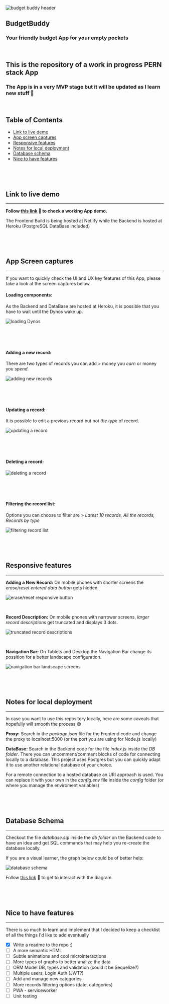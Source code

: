 ![budget buddy header](readme/budget_buddy_header.png)
## BudgetBuddy
### Your friendly budget App for your empty pockets
$~$
## This is the repository of a work in progress PERN stack App
### The App is in a very MVP stage but it will be updated as I learn new stuff 💪
$~$
## **Table of Contents**
+ [Link to live demo](#link-to-live-demo)
+ [App screen captures](#app-screen-captures)
+ [Responsive features](#responsive-features)
+ [Notes for local deployment](#notes-for-local-deployment)
+ [Database schema](#database-schema)
+ [Nice to have features](#nice-to-have-features)

$~$

$~$

## **Link to live demo**
---
**Follow [this link](https://budgetbuddyapp.netlify.app/) 🐇 to check a working App demo.**

The Frontend Build is being hosted at Netlify while the Backend is hosted at Heroku (PostgreSQL DataBase included)

$~$

$~$

## App Screen captures
---
If you want to quickly check the UI and UX key features of this App, please take a look at the screen captures below.

#### **Loading components:**
As the Backend and DataBase are hosted at Heroku, it is possible that you have to wait until the Dynos wake up.

![loading Dynos](readme/UX_loading_dynos.gif)

$~$

$~$

#### **Adding a new record:**
There are two types of records you can add > money you *earn* or money you *spend*.

![adding new records](readme/UX_add_new_record.gif)

$~$

$~$

#### **Updating a record:**
It is possible to edit a previous record but not *the type* of record.

![updating a record](readme/UX_update_record.gif)

$~$

$~$

#### **Deleting a record:**

![deleting a record](readme/UX_delete_records.gif)

$~$

$~$

#### **Filtering the record list:**
Options you can choose to filter are > *Latest 10 records, All the records, Records by type*

![filtering record list](readme/UX_filter_records.gif)

$~$

$~$

## **Responsive features**
---
**Adding a New Record:**
On mobile phones with shorter screens the *erase/reset entered data button* gets hidden.

![erase/reset responsive button](/readme/responsive_shorter_screen.gif)

$~$

**Record Description:**
On mobile phones with narrower screens, *larger record descriptions* get truncated and displays 3 dots.

![truncated record descriptions](/readme/responsive_wider_screen.gif)

$~$

**Navigation Bar:**
On Tablets and Desktop the Navigation Bar change its possition for a better landscape configuration.

![navigation bar landscape screens](/readme/responsive_navbar_landscape_screen.gif)

$~$

$~$

## **Notes for local deployment**
---
In case you want to use this repository locally, here are some caveats that hopefully will smooth the process 😅

**Proxy:**
Search in the *package.json* file for the Frontend code and change the proxy to localhost:5000 (or the port you are using for Node.js locally)

**DataBase:**
Search in the Backend code for the file *index.js* inside the *DB folder*. There you can uncomment/comment blocks of code for connecting locally to a database.
This project uses Postgres but you can quickly adapt it to use another relational database of your choice.

For a remote connection to a hosted database an URI approach is used. You can replace it with your own in the *config.env* file inside the *config* folder (or where you manage the enviroment variables)

$~$

$~$

## Database Schema
---
Checkout the file *database.sql* inside the *db folder* on the Backend code to have an idea and get SQL commands that may help you re-create the database locally.

If you are a visual learner, the graph below could be of better help:

![database schema](/readme/budbuddb_schema.png)

Follow [this link](https://dbdiagram.io/d/62647d961072ae0b6ad84136) 🐇 to get to interact with the diagram.

$~$

$~$

## **Nice to have features**
---
There is so much to learn and implement that I decided to keep a checklist of all the things I'd like to add eventually

- [X] Write a readme to the repo :)
- [ ] A more semantic HTML
- [ ] Subtle animations and cool microinteractions
- [ ] More types of graphs to better analize the data
- [ ] ORM Model DB, types and validation (could it be Sequelize?)
- [ ] Multiple users, Login Auth (JWT?)
- [ ] Add and manage new categories
- [ ] More records filtering options (date, categories)
- [ ] PWA - serviceworker
- [ ] Unit testing
